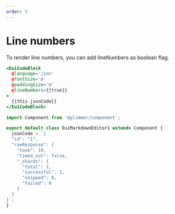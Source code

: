 ```yaml
---
order: 5
---
```


# Line numbers

<EuiText>
  <p>
    To render line numbers, you can add <EuiCode>lineNumbers</EuiCode> as boolean flag.
  </p>
</EuiText>

```hbs template
<EuiCodeBlock
  @language='json'
  @fontSize='m'
  @paddingSize='m'
  @lineNumbers={{true}}
>
  {{this.jsonCode}}
</EuiCodeBlock>
```

```javascript component
import Component from '@glimmer/component';

export default class EuiMarkdownEditor1 extends Component {
  jsonCode = `{
  "id": "1",
  "rawResponse": {
    "took": 19,
    "timed_out": false,
    "_shards": {
      "total": 1,
      "successful": 1,
      "skipped": 0,
      "failed": 0
    }
  }
}`;
}
```

